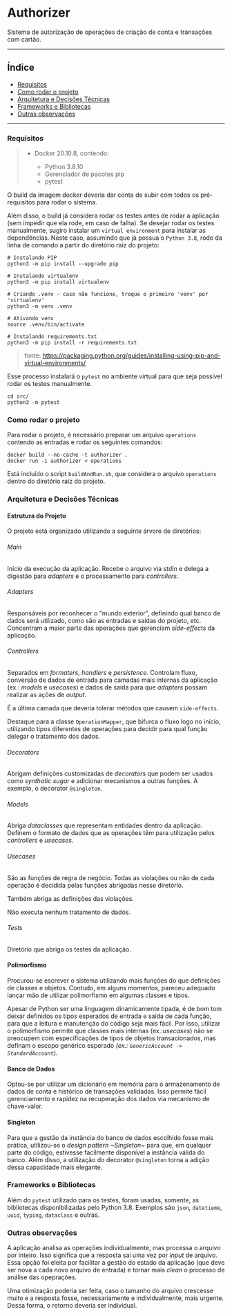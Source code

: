 # Authorizer

Sistema de autorização de operações de criação de conta e transações com cartão.

-----

## Índice
- [Requisitos](#requisitos)
- [Como rodar o projeto](#como-rodar-o-projeto)
- [Arquitetura e Decisões Técnicas](#arquitetura-e-decisões-técnicas)
- [Frameworks e Bibliotecas](#frameworks-e-bibliotecas)
- [Outras observações](#outras-observações)

-----

### Requisitos
> - Docker 20.10.8, contendo:
> 
>     * Python 3.8.10
>     * Gerenciador de pacotes pip
>     * pytest
>     

O build da imagem docker deveria dar conta de subir com todos os pré-requisitos para rodar o sistema.

Além disso, o build já considera rodar os testes antes de rodar a aplicação (sem impedir que ela rode, em caso de falha).
Se desejar rodar os testes manualmente, sugiro instalar um `virtual environment` para instalar as dependências.
Neste caso, assumindo que já possua o `Python 3.8`, rode da linha de comando a partir do diretório raiz do projeto:

```shell
# Instalando PIP
python3 -m pip install --upgrade pip

# Instalando virtualenv
python3 -m pip install virtualenv

# Criando .venv - caso não funcione, troque o primeiro 'venv' por 'virtualenv'
python3 -m venv .venv

# Ativando venv
source .venv/bin/activate

# Instalando requirements.txt
python3 -m pip install -r requirements.txt
```

> fonte: https://packaging.python.org/guides/installing-using-pip-and-virtual-environments/

Esse processo instalará o `pytest` no ambiente virtual para que seja possível rodar os testes manualmente.

```shell
cd src/
python3 -m pytest
```

### Como rodar o projeto
Para rodar o projeto, é necessário preparar um arquivo `operations` contendo as entradas e rodar os seguintes comandos:
```shell
docker build --no-cache -t authorizer .
docker run -i authorizer < operations
```
Está incluído o script `buildAndRun.sh`, que considera o arquivo `operations` dentro do diretório raiz do projeto.

### Arquitetura e Decisões Técnicas

#### Estrutura do Projeto
O projeto está organizado utilizando a seguinte árvore de diretórios:

###### Main
Início da execução da aplicação. Recebe o arquivo via _stdin_ e delega a digestão para _adapters_ e o processamento para _controllers_.

###### Adapters
Responsáveis por reconhecer o "mundo exterior", definindo qual banco de dados será utilizado, como são as entradas e saídas do projeto, etc.
Concentram a maior parte das operações que gerenciam _side-effects_ da aplicação.

###### Controllers
Separados em _formaters_, _handlers_ e _persistence_. Controlam fluxo, conversão de dados de entrada para camadas mais internas da aplicação (ex.: _models_ e _usecases_) e dados de saída para que _adapters_ possam realizar as ações de _output_.

É a última camada que deveria tolerar métodos que causem `side-effects`.

Destaque para a classe `OperationMapper`, que bifurca o fluxo logo no início, utilizando tipos diferentes de operações para decidir para qual função delegar o tratamento dos dados.

###### Decorators
Abrigam definições customizadas de _decorators_ que podem ser usados como _synthatic sugar_ e adicionar mecanismos a outras funções. A exemplo, o decorator `@singleton`.

###### Models
Abriga _dataclasses_ que representam entidades dentro da aplicação. Definem o formato de dados que as operações têm para utilização pelos _controllers_ e _usecases_.

###### Usecases
São as funções de regra de negócio. Todas as violações ou não de cada operação é decidida pelas funções abrigadas nesse diretório.

Também abriga as definições das violações.

Não executa nenhum tratamento de dados.

###### Tests
Diretório que abriga os testes da aplicação.

#### Polimorfismo
Procurou-se escrever o sistema utilizando mais funções do que definições de classes e objetos. Contudo, em alguns momentos, pareceu adequado lançar mão de utilizar polimorfismo em algumas classes e tipos.

Apesar de Python ser uma linguagem dinamicamente tipada, é de bom tom deixar definidos os tipos esperados de entrada e saída de cada função, para que a leitura e manutenção do código seja mais fácil. Por isso, utilizar o polimorfismo permite que classes mais internas (ex.:_usecases_) não se preocupem com especificações de tipos de objetos transacionados, mas definam o escopo genérico esperado _(ex.: `GenericAccount -> StandardAccount`)_.

#### Banco de Dados
Optou-se por utilizar um dicionário em memória para o armazenamento de dados de conta e histórico de transações validadas. Isso permite fácil gerenciamento e rapidez na recuperação dos dados via mecanismo de chave-valor.

#### Singleton
Para que a gestão da instância do banco de dados escolhido fosse mais prática, utilizou-se o _design pattern ~Singleton~_ para que, em qualquer parte do código, estivesse facilmente disponível a instância válida do banco. Além disso, a utilização do decorator `@singleton` torna a adição dessa capacidade mais elegante.

### Frameworks e Bibliotecas
Além do `pytest` utilizado para os testes, foram usadas, somente, as bibliotecas disponibilizadas pelo Python 3.8. Exemplos são `json`, `datetieme`, `uuid`, `typing`, `dataclass` e outras.

### Outras observações
A aplicação analisa as operações individualmente, mas processa o arquivo por inteiro. Isso significa que a resposta sai uma vez por _input_ de arquivo. Essa opção foi eleita por facilitar a gestão do estado da aplicação (que deve ser nova a cada novo arquivo de entrada) e tornar mais _clean_ o processo de análise das opeprações.

Uma otimização poderia ser feita, caso o tamanho do arquivo crescesse muito e a resposta fosse, necessariamente e individualmente, mais urgente. Dessa forma, o retorno deveria ser individual.
